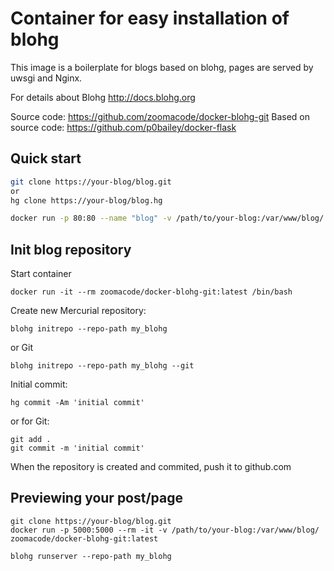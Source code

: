 Container for easy installation of blohg
=====
This image is a boilerplate for blogs based on blohg, pages are served by uwsgi and Nginx.

For details about Blohg http://docs.blohg.org

Source code: https://github.com/zoomacode/docker-blohg-git
Based on source code: https://github.com/p0bailey/docker-flask

Quick start
---
```bash
git clone https://your-blog/blog.git
or
hg clone https://your-blog/blog.hg

docker run -p 80:80 --name "blog" -v /path/to/your-blog:/var/www/blog/ zoomacode/docker-blohg-git:latest
```

Init blog repository
---
Start container
```
docker run -it --rm zoomacode/docker-blohg-git:latest /bin/bash
```

Create new Mercurial repository:
```
blohg initrepo --repo-path my_blohg
```
or Git
```
blohg initrepo --repo-path my_blohg --git
```

Initial commit:
```
hg commit -Am 'initial commit'
```
or for Git:
```
git add .
git commit -m 'initial commit'
```

When the repository is created and commited, push it to github.com

Previewing your post/page
---
```
git clone https://your-blog/blog.git
docker run -p 5000:5000 --rm -it -v /path/to/your-blog:/var/www/blog/ zoomacode/docker-blohg-git:latest

blohg runserver --repo-path my_blohg
```

